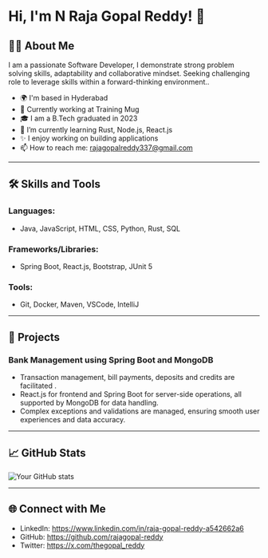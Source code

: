 # Hi, I'm N Raja Gopal Reddy! 👋

## 👨‍💻 About Me

I am a passionate Software Developer, I demonstrate strong problem solving skills, adaptability and collaborative
mindset. Seeking challenging role to leverage skills within a forward-thinking environment..

- 🌍 I'm based in Hyderabad
- 💼 Currently working at Training Mug
- 🎓 I am a B.Tech graduated in 2023
- 🌱 I’m currently learning Rust, Node.js, React.js
- ✨ I enjoy working on building applications
- 📫 How to reach me: rajagopalreddy337@gmail.com

---

## 🛠️ Skills and Tools

### Languages:
- Java, JavaScript, HTML, CSS, Python, Rust, SQL

### Frameworks/Libraries:
- Spring Boot, React.js, Bootstrap, JUnit 5

### Tools:
- Git, Docker, Maven, VSCode, IntelliJ

---

## 🚀 Projects

### Bank Management using Spring Boot and MongoDB 
- Transaction management, bill payments, deposits and credits are facilitated .
- React.js for frontend and Spring Boot for server-side operations, all supported by MongoDB for data handling.
- Complex exceptions and validations are managed, ensuring smooth user experiences and data accuracy.


---

## 📈 GitHub Stats

![Your GitHub stats](https://github-readme-stats.vercel.app/api?username=your-github-username&show_icons=true&theme=radical)

---

## 🌐 Connect with Me

- LinkedIn: https://www.linkedin.com/in/raja-gopal-reddy-a542662a6
- GitHub: https://github.com/rajagopal-reddy
- Twitter: https://x.com/thegopal_reddy
